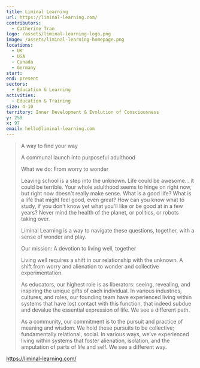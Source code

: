 ```yaml
---
title: Liminal Learning
url: https://liminal-learning.com/
contributors:
  - Catherine Tran
logo: /assets/liminal-learning-logo.png
image: /assets/liminal-learning-homepage.png
locations:
  - UK
  - USA
  - Canada
  - Germany
start: 
end: present
sectors:
  - Education & Learning
activities:
  - Education & Training
size: 4-10
territory: Inner Development & Evolution of Consciousness
y: 259
x: 97
email: hello@liminal-learning.com
---
```

> A way to find your way
> 
> A communal launch into purposeful adulthood
> 
> What we do: From worry to wonder
> 
> Leaving school is a step into the unknown. Life could be awesome… it could be terrible. Your whole adulthood seems to hinge on right now, but right now doesn't really make sense. What is a good life? What is a life that might feel good, even great? How can you know what to study, if you don't know yet what you'll like or be good at in a few years? Never mind the health of the planet, or politics, or robots taking over.
> 
> Liminal Learning is a way to navigate these questions, together, with a sense of wonder and play.
> 
> Our mission: A devotion to living well, together
> 
> Living well requires a shift in our relationship with the unknown. A shift from worry and alienation to wonder and collective experimentation.
> 
> As educators, our highest role is as liberators: seeing, revealing, and inspiring the unique gifts of each individual. In various industries, cultures, and roles, our founding team have experienced living within systems that have lost contact with this function, that indeed subdue and devalue the essential expression of life. We see a different path.
> 
> As a community, our commitment is to the pursuit and practice of meaning and wisdom. We hold these pursuits to be collective; fundamentally relational, social. In various ways, we’ve experienced living within systems that foster alienation, isolation, and the amputation of parts of life and self. We see a different way.

https://liminal-learning.com/ 
